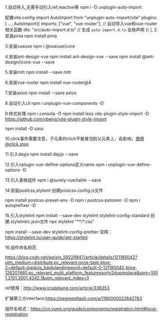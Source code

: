 1.自动导入,无需手动引入ref,reactive等
npm i -D unplugin-auto-import

配置vite.config
import AutoImport from "unplugin-auto-import/vite"
plugins: [
		...,
		AutoImport({
			imports: ["vue", "vue-router"], // 自动导入vue和vue-router相关函数
			dts: "src/auto-import.d.ts" // 生成 `auto-import.d.ts` 全局声明
		})
	],
2.安装pinia
npm install pinia

3.安装vueuse
npm i @vueuse/core

4.安装ant-design-vue
npm install ant-design-vue --save
npm install @ant-design/icons-vue --save

5.安装mitt
npm install --save mitt

6.安装vue-router
npm install vue-router@4

7.安装axios
npm install  --save axios

8.自动引入UI
npm i unplugin-vue-components -D

9.样式处理
npm i consola -D
npm install less vite-plugin-style-import -D
https://github.com/vbenjs/vite-plugin-style-import

npm install -D sass


10.click事件需要注意，子元素的click不能冒泡到父元素上，会影响，使用@click.stop

11.引入dayjs
npm install dayjs --save

12.引入nplugin-vue-define-options定义name
npm i unplugin-vue-define-options -D

13.引入表格组件
npm i @surely-vue/table --save

14.安装postcss,styleint
创建postcss.config.js文件

npm install postcss-preset-env -D
npm i postcss-pxtorem -D
npm i autoprefixer -D

15.引入stylelint
npm install --save-dev stylelint stylelint-config-standard
创建.stylelintrc.json文件
npx stylelint "**/*.css"

npm install --save-dev stylelint-config-prettier
官网：https://stylelint.io/user-guide/get-started


16.组件命名规范

https://blog.csdn.net/weixin_59229847/article/details/121185042?utm_medium=distribute.pc_relevant.none-task-blog-2~default~baidujs_baidulandingword~default-0-121185042-blog-126207460.pc_relevant_multi_platform_featuressortv2dupreplace&spm=1001.2101.3001.4242.1&utm_relevant_index=3

ref使用：http://www.icodebang.com/article/338353

扩展第三方interface:https://segmentfault.com/a/1190000022842783

组件名格式：https://cn.vuejs.org/guide/components/registration.html#local-registration